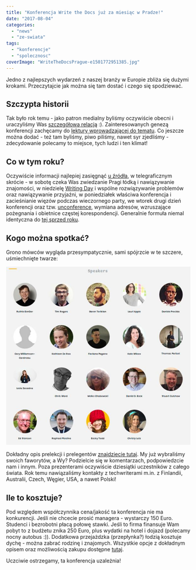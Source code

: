 ```yaml
---
title: "Konferencja Write the Docs już za miesiąc w Pradze!"
date: "2017-08-04"
categories: 
  - "news"
  - "ze-swiata"
tags: 
  - "konferencje"
  - "spolecznosc"
coverImage: "WriteTheDocsPrague-e1501772951385.jpg"
---
```


Jedno z najlepszych wydarzeń z naszej branży w Europie zbliża się dużymi krokami. Przeczytajcie jak można się tam dostać i czego się spodziewać.

## Szczypta historii

Tak było rok temu - jako patron medialny byliśmy oczywiście obecni i uraczyliśmy Was [szczegółową relacją](http://techwriter.pl/write-the-docs-europe-2016-relacja/) :). Zainteresowanych genezą konferencji zachęcamy do [lektury wprowadzającej do tematu](http://techwriter.pl/poznajcie-write-the-docs-europe/). Co jeszcze można dodać - też tam byliśmy, piwo piliśmy, nawet syr zjedliśmy - zdecydowanie polecamy to miejsce, tych ludzi i ten klimat!

## Co w tym roku?

Oczywiście informacji najlepiej zasięgnąć [u źródła](http://www.writethedocs.org/conf/eu/2017/), w telegraficznym skrócie - w sobotę czeka Was zwiedzanie Pragi łódką i nawiązywanie znajomości, w niedzielę [Writing Day](http://www.writethedocs.org/conf/eu/2017/writing-day/) i wspólne rozwiązywanie problemów oraz nawiązywanie przyjaźni, w poniedziałek właściwa konferencja i zacieśnianie więzów podczas wieczornego party, we wtorek drugi dzień konferencji oraz tzw. [unconference](http://www.writethedocs.org/conf/eu/2017/unconference/), wymiana adresów, wzruszające pożegnania i obietnice częstej korespondencji. Generalnie formuła niemal identyczna do [tej sprzed roku](http://techwriter.pl/write-the-docs-coraz-blizej/).

## Kogo można spotkać?

Grono mówców wygląda przesympatycznie, sami spójrzcie w te szczere, uśmiechnięte twarze:

![](images/WriteTheDocsSpeakers2017.jpg)

Dokładny opis prelekcji i prelegentów [znajdziecie tutaj](http://www.writethedocs.org/conf/eu/2017/speakers/). My już wybraliśmy swoich faworytów, a Wy? Podzielcie się w komentarzach, podpowiedzcie nam i innym. Poza prezenterami oczywiście dziesiątki uczestników z całego świata. Rok temu nawiązaliśmy kontakty z techwriterami m.in. z Finlandii, Australii, Czech, Węgier, USA, a nawet Polski!

## Ile to kosztuje?

Pod względem współczynnika cena/jakość ta konferencja nie ma konkurencji. Jeśli nie chcecie prosić managera - wystarczy 150 Euro. Studenci i bezrobotni płacą połowę stawki. Jeśli to firma finansuje Wam pobyt to z budżetu znika 250 Euro, plus wydatki na hotel i dojazd (polecamy nocny autobus :)). Dodatkowa przejażdzka (przepłynka?) łodzią kosztuje dychę - można zabrać rodzinę i znajomych. Wszystkie opcje z dokładnym opisem oraz możliwością zakupu dostępne [tutaj](https://ti.to/writethedocs/write-the-docs-eu-2017/).

Uczciwie ostrzegamy, ta konferencja uzależnia!
